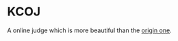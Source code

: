 # KCOJ
A online judge which is more beautiful than the [origin one](https://140.124.184.228/upload).